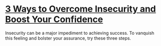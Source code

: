 
# [3 Ways to Overcome Insecurity and Boost Your Confidence](https://www.mindhaste.com/t/insecurity/3-ways-to-overcome-insecurity-and-boost-your-confidence-136)

Insecurity can be a major impediment to achieving success. To vanquish this feeling and bolster your assurance, try these three steps.
    